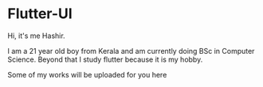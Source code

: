 # Flutter-UI

Hi, it's me Hashir.

I am a 21 year old boy from Kerala and am currently doing BSc in Computer Science. Beyond that I study flutter because it is my hobby.

Some of my works will be uploaded for you here
